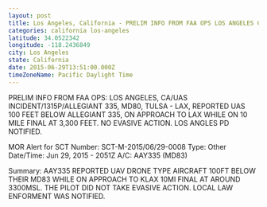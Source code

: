 ```yaml
---
layout: post
title: Los Angeles, California - PRELIM INFO FROM FAA OPS LOS ANGELES CA UAS INCIDENT 1315P ALLEGIANT 335 MD80 TULSA
categories: california los-angeles
latitude: 34.0522342
longitude: -118.2436849
city: Los Angeles
state: California
date: 2015-06-29T13:51:00.000Z
timeZoneName: Pacific Daylight Time
---
```


PRELIM INFO FROM FAA OPS: LOS ANGELES, CA/UAS INCIDENT/1315P/ALLEGIANT 335, MD80, TULSA - LAX, REPORTED UAS 100 FEET BELOW  ALLEGIANT 335, ON APPROACH TO LAX WHILE ON 10 MILE FINAL AT 3,300 FEET. NO EVASIVE ACTION. LOS ANGLES PD NOTIFIED.


MOR Alert for SCT
Number: SCT-M-2015/06/29-0008
Type: Other
Date/Time: Jun 29, 2015 - 2051Z
A/C: AAY335 (MD83)

Summary: AAY335 REPORTED UAV DRONE TYPE AIRCRAFT 100FT BELOW THEIR MD83 WHILE ON APPROACH TO KLAX 10MI FINAL AT AROUND 3300MSL. THE PILOT DID NOT TAKE EVASIVE ACTION. LOCAL LAW ENFORMENT WAS NOTIFIED. 